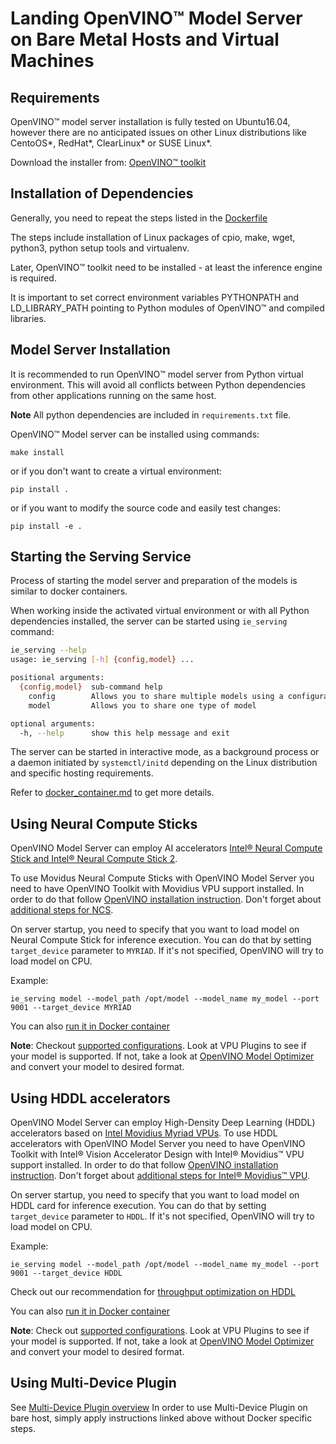# Landing OpenVINO&trade; Model Server on Bare Metal Hosts and Virtual Machines

## Requirements

OpenVINO&trade; model server installation is fully tested on Ubuntu16.04, however there are no anticipated issues on other 
Linux distributions like CentoOS*, RedHat*, ClearLinux* or SUSE Linux*.

Download the installer from: [OpenVINO&trade; toolkit](https://software.intel.com/en-us/openvino-toolkit/choose-download)


## Installation of Dependencies

Generally, you need to repeat the steps listed in the [Dockerfile](../Dockerfile)

The steps include installation of Linux packages of cpio, make, wget, python3, python setup tools and virtualenv.

Later, OpenVINO&trade; toolkit need to be installed - at least the inference engine is required.

It is important to set correct environment variables PYTHONPATH and LD_LIBRARY_PATH pointing to Python modules of OpenVINO&trade; and compiled libraries.


## Model Server Installation
It is recommended to run OpenVINO&trade; model server from Python virtual environment. This will avoid all conflicts 
between Python dependencies from other applications running on the same host.

**Note** All python dependencies are included in `requirements.txt` file.
 
OpenVINO&trade; Model server can be installed using commands:

```
make install
```
or if you don't want to create a virtual environment:
```
pip install .

```
or if you want to modify the source code and easily test changes:
```
pip install -e . 
```

## Starting the Serving Service

Process of starting the model server and preparation of the models is similar to docker containers.

When working inside the activated virtual environment or with all Python dependencies installed, the server can be
started using `ie_serving` command:
```bash
ie_serving --help
usage: ie_serving [-h] {config,model} ...

positional arguments:
  {config,model}  sub-command help
    config        Allows you to share multiple models using a configuration file
    model         Allows you to share one type of model

optional arguments:
  -h, --help      show this help message and exit
```

The server can be started in interactive mode, as a background process or a daemon initiated by `systemctl/initd` depending
on the Linux distribution and specific hosting requirements.

Refer to [docker_container.md](docker_container.md) to get more details.

## Using Neural Compute Sticks

OpenVINO Model Server can employ AI accelerators [Intel® Neural Compute Stick and Intel® Neural  Compute Stick 2](https://software.intel.com/en-us/neural-compute-stick).

To use Movidus Neural Compute Sticks with OpenVINO Model Server you need to have OpenVINO Toolkit 
with Movidius VPU support installed.
In order to do that follow [OpenVINO installation instruction](https://software.intel.com/en-us/articles/OpenVINO-Install-Linux).
Don't forget about [additional steps for NCS](https://software.intel.com/en-us/articles/OpenVINO-Install-Linux#inpage-nav-4-2).

On server startup, you need to specify that you want to load model on Neural Compute 
Stick for inference execution. You can do that by setting `target_device` parameter to `MYRIAD`. If it's not 
specified, OpenVINO will try to load model on CPU.

Example:
```
ie_serving model --model_path /opt/model --model_name my_model --port 9001 --target_device MYRIAD
```

You can also [run it in Docker container](docker_container.md#starting-docker-container-with-ncs)

**Note**: Checkout [supported configurations](https://docs.openvinotoolkit.org/latest/_docs_IE_DG_supported_plugins_Supported_Devices.html).
Look at VPU Plugins to see if your model is supported. If not, take a look at [OpenVINO Model Optimizer](https://software.intel.com/en-us/articles/OpenVINO-ModelOptimizer) 
and convert your model to desired format.


## Using HDDL accelerators

OpenVINO Model Server can employ High-Density Deep Learning (HDDL)
accelerators based on [Intel Movidius Myriad VPUs](https://www.intel.ai/intel-movidius-myriad-vpus/#gs.xrw7cj).
To use HDDL accelerators with OpenVINO Model Server you need to have OpenVINO
 Toolkit 
with Intel® Vision Accelerator Design with Intel® Movidius™ VPU support installed.
In order to do that follow [OpenVINO installation instruction](https://software.intel.com/en-us/articles/OpenVINO-Install-Linux).
Don't forget about [additional steps for Intel® Movidius™ VPU](https://docs.openvinotoolkit.org/latest/_docs_install_guides_installing_openvino_linux.html#install-VPU).

On server startup, you need to specify that you want to load model on
HDDL card for inference execution. You can do that by setting `target_device` parameter to `HDDL`. If it's not 
specified, OpenVINO will try to load model on CPU.

Example:
```
ie_serving model --model_path /opt/model --model_name my_model --port 9001 --target_device HDDL
```

Check out our recommendation for [throughput optimization on HDDL](performance_tuning.md#hddl-accelerators)

You can also [run it in Docker container](docker_container.md#starting-docker-container-with-hddl)

**Note**: Check out [supported configurations](https://docs.openvinotoolkit.org/latest/_docs_IE_DG_supported_plugins_Supported_Devices.html).
Look at VPU Plugins to see if your model is supported. If not, take a look at [OpenVINO Model Optimizer](https://software.intel.com/en-us/articles/OpenVINO-ModelOptimizer) 
and convert your model to desired format.


## Using Multi-Device Plugin

See [Multi-Device Plugin overview](docker_container.md#using-multi-device-plugin)
In order to use Multi-Device Plugin on bare host, simply apply instructions linked above without Docker specific steps.
